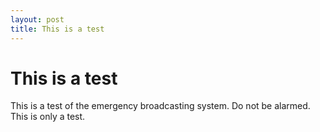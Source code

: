 ```yaml
---
layout: post
title: This is a test
---
```


This is a test
=====

This is a test of the emergency broadcasting system. Do not be alarmed. This is only a test.
